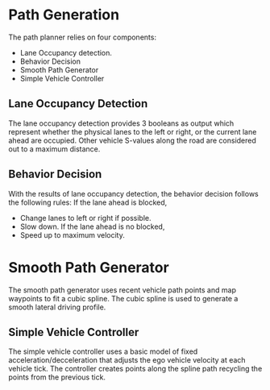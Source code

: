 # Path Generation

The path planner relies on four components:
* Lane Occupancy detection.
* Behavior Decision
* Smooth Path Generator
* Simple Vehicle Controller

## Lane Occupancy Detection
The lane occupancy detection provides 3 booleans as output which represent whether the physical lanes to the left or right, or the current lane ahead are occupied.  Other vehicle S-values along the road are considered out to a maximum distance.

## Behavior Decision
With the results of lane occupancy detection, the behavior decision follows the following rules:
If the lane ahead is blocked,
* Change lanes to left or right if possible.
* Slow down.
If the lane ahead is no blocked,
* Speed up to maximum velocity.

# Smooth Path Generator
The smooth path generator uses recent vehicle path points and map waypoints to fit a cubic spline.  The cubic spline is used to generate a smooth lateral driving profile.

## Simple Vehicle Controller
The simple vehicle controller uses a basic model of fixed acceleration/decceleration that adjusts the ego vehicle velocity at each vehicle tick.  The controller creates points along the spline path recycling the points from the previous tick.
